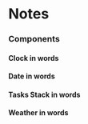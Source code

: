# Notes

### Components 

#### Clock in words

#### Date in words

#### Tasks Stack in words 

#### Weather in words